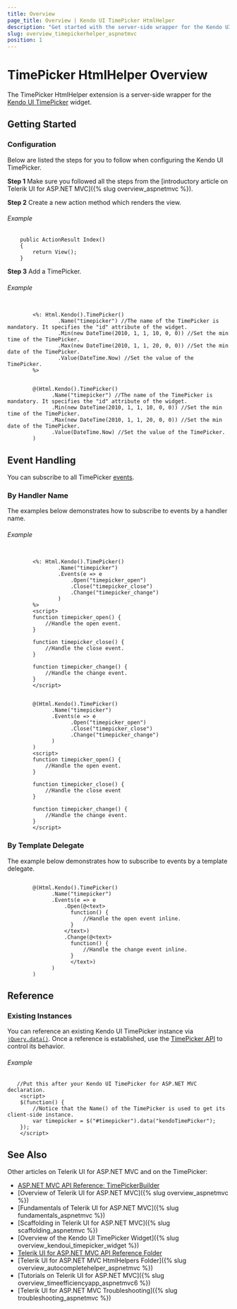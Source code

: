 ```yaml
---
title: Overview
page_title: Overview | Kendo UI TimePicker HtmlHelper
description: "Get started with the server-side wrapper for the Kendo UI TimePicker widget for ASP.NET MVC."
slug: overview_timepickerhelper_aspnetmvc
position: 1
---
```


# TimePicker HtmlHelper Overview

The TimePicker HtmlHelper extension is a server-side wrapper for the [Kendo UI TimePicker](https://demos.telerik.com/kendo-ui/timepicker/index) widget.

## Getting Started

### Configuration

Below are listed the steps for you to follow when configuring the Kendo UI TimePicker.

**Step 1** Make sure you followed all the steps from the [introductory article on Telerik UI for ASP.NET MVC]({% slug overview_aspnetmvc %}).

**Step 2** Create a new action method which renders the view.

###### Example

        public ActionResult Index()
        {
            return View();
        }

**Step 3** Add a TimePicker.

###### Example

```tab-WebForms

        <%: Html.Kendo().TimePicker()
                .Name("timepicker") //The name of the TimePicker is mandatory. It specifies the "id" attribute of the widget.
                .Min(new DateTime(2010, 1, 1, 10, 0, 0)) //Set the min time of the TimePicker.
                .Max(new DateTime(2010, 1, 1, 20, 0, 0)) //Set the min date of the TimePicker.
                .Value(DateTime.Now) //Set the value of the TimePicker.
        %>
```
```tab-Razor

        @(Html.Kendo().TimePicker()
              .Name("timepicker") //The name of the TimePicker is mandatory. It specifies the "id" attribute of the widget.
              .Min(new DateTime(2010, 1, 1, 10, 0, 0)) //Set the min time of the TimePicker.
              .Max(new DateTime(2010, 1, 1, 20, 0, 0)) //Set the min date of the TimePicker.
              .Value(DateTime.Now) //Set the value of the TimePicker.
        )
```

## Event Handling

You can subscribe to all TimePicker [events](/api/javascript/ui/timepicker#events).

### By Handler Name

The examples below demonstrates how to subscribe to events by a handler name.

###### Example

```tab-WebForms

        <%: Html.Kendo().TimePicker()
                .Name("timepicker")
                .Events(e => e
                    .Open("timepicker_open")
                    .Close("timepicker_close")
                    .Change("timepicker_change")
                )
        %>
        <script>
        function timepicker_open() {
            //Handle the open event.
        }

        function timepicker_close() {
            //Handle the close event.
        }

        function timepicker_change() {
            //Handle the change event.
        }
        </script>
```
```tab-Razor

        @(Html.Kendo().TimePicker()
              .Name("timepicker")
              .Events(e => e
                    .Open("timepicker_open")
                    .Close("timepicker_close")
                    .Change("timepicker_change")
              )
        )
        <script>
        function timepicker_open() {
            //Handle the open event.
        }

        function timepicker_close() {
            //Handle the close event
        }

        function timepicker_change() {
            //Handle the change event.
        }
        </script>
```

### By Template Delegate

The example below demonstrates how to subscribe to events by a template delegate.

```tab-Razor

        @(Html.Kendo().TimePicker()
              .Name("timepicker")
              .Events(e => e
                  .Open(@<text>
                    function() {
                        //Handle the open event inline.
                    }
                  </text>)
                  .Change(@<text>
                    function() {
                        //Handle the change event inline.
                    }
                    </text>)
              )
        )
```

## Reference

### Existing Instances

You can reference an existing Kendo UI TimePicker instance via [`jQuery.data()`](http://api.jquery.com/jQuery.data/). Once a reference is established, use the [TimePicker API](/api/javascript/ui/timepicker#methods) to control its behavior.

###### Example

       //Put this after your Kendo UI TimePicker for ASP.NET MVC declaration.
        <script>
        $(function() {
            //Notice that the Name() of the TimePicker is used to get its client-side instance.
            var timepicker = $("#timepicker").data("kendoTimePicker");
        });
        </script>

## See Also

Other articles on Telerik UI for ASP.NET MVC and on the TimePicker:

* [ASP.NET MVC API Reference: TimePickerBuilder](/api/aspnet-mvc/Kendo.Mvc.UI.Fluent/TimePickerBuilder)
* [Overview of Telerik UI for ASP.NET MVC]({% slug overview_aspnetmvc %})
* [Fundamentals of Telerik UI for ASP.NET MVC]({% slug fundamentals_aspnetmvc %})
* [Scaffolding in Telerik UI for ASP.NET MVC]({% slug scaffolding_aspnetmvc %})
* [Overview of the Kendo UI TimePicker Widget]({% slug overview_kendoui_timepicker_widget %})
* [Telerik UI for ASP.NET MVC API Reference Folder](/api/aspnet-mvc/Kendo.Mvc/AggregateFunction)
* [Telerik UI for ASP.NET MVC HtmlHelpers Folder]({% slug overview_autocompletehelper_aspnetmvc %})
* [Tutorials on Telerik UI for ASP.NET MVC]({% slug overview_timeefficiencyapp_aspnetmvc6 %})
* [Telerik UI for ASP.NET MVC Troubleshooting]({% slug troubleshooting_aspnetmvc %})

